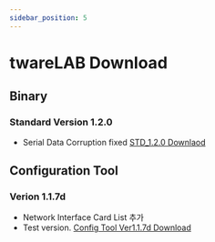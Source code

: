 ```yaml
---
sidebar_position: 5
---
```

# twareLAB Download

## Binary
### Standard Version 1.2.0
- Serial Data Corruption fixed
[STD_1.2.0 Downlaod](./download_folder/TW100_STD_1.2.0_ConfigTool_947f80d4.zip)

## Configuration Tool
### Verion 1.1.7d
- Network Interface Card List 추가
- Test version. 
[Config Tool Ver1.1.7d Download](./download_folder/twarelab_config_1.1.7d.zip)
